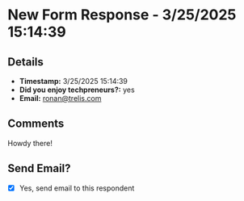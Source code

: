 # New Form Response - 3/25/2025 15:14:39

## Details
- **Timestamp:** 3/25/2025 15:14:39
- **Did you enjoy techpreneurs?:** yes
- **Email:** ronan@trelis.com

## Comments
Howdy there!


## Send Email?
- [x] Yes, send email to this respondent

